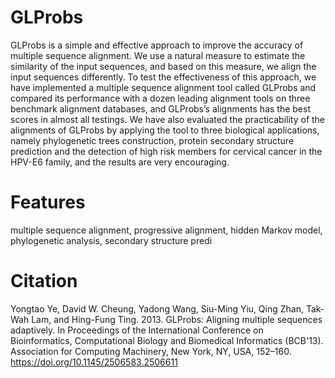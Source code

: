 # GLProbs
GLProbs is a simple and effective approach to improve the accuracy of multiple sequence alignment. We use a natural measure to estimate the similarity of the input sequences, and based on this measure, we align the input sequences differently. To test the effectiveness of this approach, we have implemented a multiple sequence alignment tool called GLProbs and compared its performance with a dozen leading alignment tools on three benchmark alignment databases, and GLProbs’s alignments has the best scores in almost all testings. We have also evaluated the practicability of the alignments of GLProbs by applying the tool to three biological applications, namely phylogenetic trees construction, protein secondary structure prediction and the detection of high risk members for cervical cancer in the HPV-E6 family, and the results are very encouraging.

# Features
multiple sequence alignment, progressive alignment, hidden Markov model, phylogenetic analysis, secondary structure predi

# Citation
Yongtao Ye, David W. Cheung, Yadong Wang, Siu-Ming Yiu, Qing Zhan, Tak-Wah Lam, and Hing-Fung Ting. 2013. GLProbs: Aligning multiple sequences adaptively. In Proceedings of the International Conference on Bioinformatics, Computational Biology and Biomedical Informatics (BCB'13). Association for Computing Machinery, New York, NY, USA, 152–160. https://doi.org/10.1145/2506583.2506611
